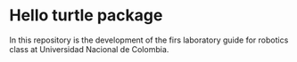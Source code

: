 # Hello turtle package
In this repository is the development of the firs laboratory guide for robotics class at Universidad Nacional de Colombia.

